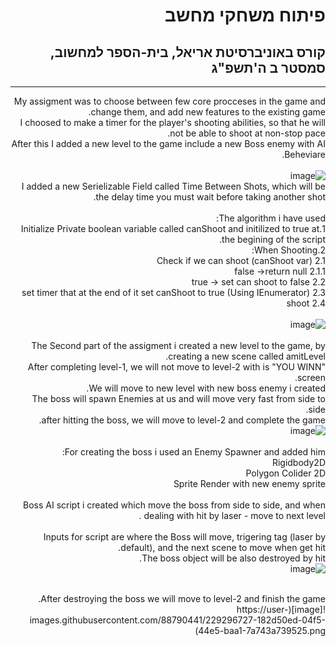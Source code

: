 <div dir='rtl' lang='he'>

#  פיתוח משחקי מחשב
## קורס באוניברסיטת אריאל, בית-הספר למחשוב, סמסטר ב ה'תשפ"ג
----

My assigment was to choose between few core procceses in the game and change them, and add new features to the existing game.<br />
I choosed to make a timer for the player's shooting abilities, so that he will not be able to shoot at non-stop pace.<br />
After this I added a new level to the game include a new Boss enemy with AI Beheviare.<br />
<br />
![image](https://user-images.githubusercontent.com/88790441/229295204-70443e5a-6816-4ae2-ad4d-426d1b71e37c.png)<br />
I added a new Serielizable Field called Time Between Shots, which will be the delay time you must wait before taking another shot.<br />
<br />
The algorithm i have used:<br />
1.Initialize Private boolean variable called canShoot and initilized to true at the begining of the script.<br />
2.When Shooting:<br />
2.1 Check if we can shoot (canShoot var)<br />
2.1.1 false ->return null<br />
2.2 true -> set can shoot to false<br />
2.3 set timer that at the end of it set canShoot to true (Using IEnumerator)<br />
2.4 shoot<br />
<br />
![image](https://user-images.githubusercontent.com/88790441/229295654-8802482e-7069-4408-9f87-6c00b89aeb3b.png)<br />
<br />
The Second part of the assigment i created a new level to the game, by creating a new scene called amitLevel.<br />
After completing level-1, we will not move to level-2 with is "YOU WINN" screen.<br />
We will move to new level with new boss enemy i created.<br />
The boss will spawn Enemies at us and will move very fast from side to side. <br />
after hitting the boss, we will move to level-2 and complete the game.<br />![image](https://user-images.githubusercontent.com/88790441/229295965-685aa938-b346-4341-9e30-3206e768e1e9.png)
<br /><br />
For creating the boss i used an Enemy Spawner and added him:<br />
Rigidbody2D<br />
Polygon Colider 2D<br />
Sprite Render with new enemy sprite<br />
<br />
Boss AI script i created which move the boss from side to side, and when dealing with hit by laser - move to next level .<br /><br />
Inputs for script are where the Boss will move, trigering tag (laser by default), and the next scene to move when get hit.<br />
The boss object will be also destroyed by hit.
<br />
![image](https://user-images.githubusercontent.com/88790441/229296439-6c82eaa4-52be-470e-966a-6d0096d7f09c.png)

<br />
After destroying the boss we will move to level-2 and finish the game.<br />
  ![image](https://user-images.githubusercontent.com/88790441/229296727-182d50ed-04f5-44e5-baa1-7a743a739525.png)



</div>
